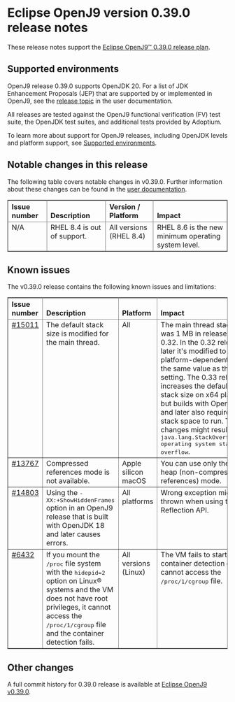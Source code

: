 <!--
* Copyright (c) 2023 IBM Corp. and others
*
* This program and the accompanying materials are made
* available under the terms of the Eclipse Public License 2.0
* which accompanies this distribution and is available at
* https://www.eclipse.org/legal/epl-2.0/ or the Apache
* License, Version 2.0 which accompanies this distribution and
* is available at https://www.apache.org/licenses/LICENSE-2.0.
*
* This Source Code may also be made available under the
* following Secondary Licenses when the conditions for such
* availability set forth in the Eclipse Public License, v. 2.0
* are satisfied: GNU General Public License, version 2 with
* the GNU Classpath Exception [1] and GNU General Public
* License, version 2 with the OpenJDK Assembly Exception [2].
*
* [1] https://www.gnu.org/software/classpath/license.html
* [2] https://openjdk.org/legal/assembly-exception.html
*
* SPDX-License-Identifier: EPL-2.0 OR Apache-2.0 OR GPL-2.0-only WITH Classpath-exception-2.0 OR GPL-2.0-only WITH OpenJDK-assembly-exception-1.0
-->

# Eclipse OpenJ9 version 0.39.0 release notes

These release notes support the [Eclipse OpenJ9&trade; 0.39.0 release plan](https://projects.eclipse.org/projects/technology.openj9/releases/0.39.0/plan).

## Supported environments

OpenJ9 release 0.39.0 supports OpenJDK 20. For a list of JDK Enhancement Proposals (JEP) that are supported by or implemented in OpenJ9, see the [release topic](https://eclipse.org/openj9/docs/version0.39/#new-jdk-20-features) in the user documentation.

All releases are tested against the OpenJ9 functional verification (FV) test suite, the OpenJDK test suites, and additional tests provided by Adoptium.

To learn more about support for OpenJ9 releases, including OpenJDK levels and platform support, see [Supported environments](https://eclipse.org/openj9/docs/openj9_support/index.html).

## Notable changes in this release

The following table covers notable changes in v0.39.0. Further information about these changes can be found in the [user documentation](https://www.eclipse.org/openj9/docs/version0.39/).

<table cellpadding="4" cellspacing="0" summary="" width="100%" rules="all" frame="border" border="1"><thead align="left">
<tr>
<th valign="bottom">Issue number</th>
<th valign="bottom">Description</th>
<th valign="bottom">Version / Platform</th>
<th valign="bottom">Impact</th>
</tr>
</thead>
<tbody>


<tr>
<td valign="top">N/A </td>
<td valign="top">RHEL 8.4 is out of support.</td>
<td valign="top">All versions (RHEL 8.4) </td>
<td valign="top">RHEL 8.6 is the new minimum operating system level.</td>
</tr>



</tbody>
</table>

## Known issues

The v0.39.0 release contains the following known issues and limitations:

<table cellpadding="4" cellspacing="0" summary="" width="100%" rules="all" frame="border" border="1">
<thead align="left">
<tr>
<th valign="bottom">Issue number</th>
<th valign="bottom">Description</th>
<th valign="bottom">Platform</th>
<th valign="bottom">Impact</th>
<th valign="bottom">Workaround</th>
</tr>
</thead>

<tbody>
<tr>
<td valign="top"><a href="https://github.com/eclipse-openj9/openj9/issues/15011">#15011</a></td>
<td valign="top">The default stack size is modified for the main thread.</td>
<td valign="top">All</td>
<td valign="top">The main thread stack size was 1 MB in releases prior to 0.32. In the 0.32 release and later it's modified to a smaller
platform-dependent value, the same value as the <tt>-Xmso</tt> setting. The 0.33 release increases the default <tt>-Xmso</tt> stack size
on x64 platforms, but builds with OpenJDK 17 and later also require more stack space to run. These changes might result in a
<tt>java.lang.StackOverflowError: operating system stack overflow</tt>.</td>
<td valign="top">Use <tt>-Xmso</tt> to set the default stack size. See the default value by using <tt>-verbose:sizes</tt>.</td>
</tr>

<tr>
<td valign="top"><a href="https://github.com/eclipse-openj9/openj9/issues/13767">#13767</a></td>
<td valign="top">Compressed references mode is not available.</td>
<td valign="top">Apple silicon macOS</td>
<td valign="top">You can use only the large heap (non-compressed references) mode.</td>
<td valign="top">None</td>
</tr>

<tr>
<td valign="top"><a href="https://github.com/eclipse-openj9/openj9/issues/14803">#14803</a></td>
<td valign="top">Using the <tt>-XX:+ShowHiddenFrames</tt> option in an OpenJ9 release that is built with OpenJDK 18 and later causes errors.</td>
<td valign="top">All platforms</td>
<td valign="top">Wrong exception might be thrown when using the Reflection API.</td>
<td valign="top">Avoid using the <tt>-XX:+ShowHiddenFrames</tt> option with OpenJDK 18 and later.</td>
</tr>

<tr>
<td valign="top"><a href="https://github.com/eclipse/omr/pull/6432">#6432</a></td>
<td valign="top">If you mount the <tt>/proc</tt> file system with the <tt>hidepid=2</tt> option on Linux&reg; systems and the VM does not have root privileges, it cannot access the <tt>/proc/1/cgroup</tt> file and the container detection fails.</td>
<td valign="top">All versions (Linux)</td>
<td valign="top">The VM fails to start when the container detection code cannot access the <tt>/proc/1/cgroup</tt> file.</td>
<td valign="top">Remount the <tt>/proc</tt> file system with the <tt>hidepid=0</tt> option or remount the <tt>/proc</tt> file system with the <tt>gid</tt> option to allow users in a certain group to access the <tt>/proc</tt> file system.</td>
</tr>

</tbody>
</table>

## Other changes

A full commit history for 0.39.0 release is available at [Eclipse OpenJ9 v0.39.0](https://github.com/eclipse-openj9/openj9/releases/tag/openj9-0.39.0).
